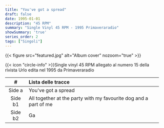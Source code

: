```yaml
---
title: "You've got a spread"
draft: false
date: 1995-01-01
description: "45 RPM"
summary: "Single Vinyl 45 RPM - 1995 Primaveraradio"
showSummary: 'true'
series_order: 2
tags: ["Singoli"]
---
```


{{< figure
    src="featured.jpg"
    alt="Album cover"
    nozoom="true"
    >}}

{{< icon "circle-info" >}}Single vinyl 45 RPM allegato al numero 15 della rivista Urlo edita nel 1995 da Primaveraradio


| #             | Lista delle tracce                                                   |               |
| :---:         | :---                                                                 | :---          |
| Side a        | You've got a spread                                                  |               |
| Side b1       | All together at the party with my favourite dog and a part of me     |               |
| Side b2       | Ga                                                                   |               |
